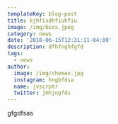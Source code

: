 ```yaml
---
templateKey: blog-post
title: kjhfisdhfiuhfiu
image: /img/bios.jpeg
category: news
date: '2018-06-15T12:31:11-04:00'
description: dfhfnghfgfd
tags:
  - news
author:
  image: /img/chemex.jpg
  instagram: hngbfdsa
  name: jvscrptr
  twitter: jmhjngfds
---
```

gfgdfsas
